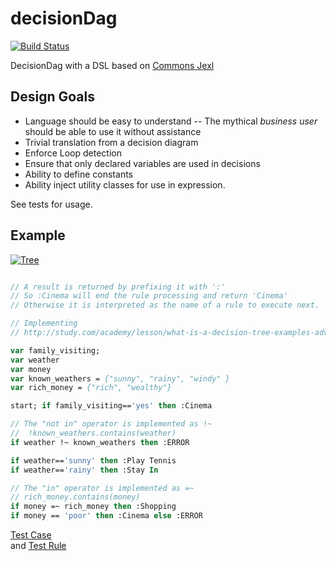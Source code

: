 # decisionDag
[![Build Status](https://travis-ci.org/mandarjog/decisionDag.svg?branch=master)](https://travis-ci.org/mandarjog/decisionDag)

DecisionDag with a DSL based on [Commons Jexl](http://commons.apache.org/proper/commons-jexl/reference/syntax.html)


## Design Goals
- Language should be easy to understand 
-- The mythical *business user* should be able to use it without assistance
- Trivial translation from a decision diagram
- Enforce Loop detection
- Ensure that only declared variables are used in decisions
- Ability to define constants
- Ability inject utility classes for use in expression.

See tests for usage.

## Example


[![Tree](http://study.com/cimages/multimages/16/decision_tree.gif)](http://study.com/academy/lesson/what-is-a-decision-tree-examples-advantages-role-in-management.html)
```pascal

// A result is returned by prefixing it with ':'
// So :Cinema will end the rule processing and return 'Cinema'
// Otherwise it is interpreted as the name of a rule to execute next.

// Implementing 
// http://study.com/academy/lesson/what-is-a-decision-tree-examples-advantages-role-in-management.html

var family_visiting;
var weather
var money
var known_weathers = {"sunny", "rainy", "windy" }
var rich_money = {"rich", "wealthy"}

start; if family_visiting=='yes' then :Cinema

// The "not in" operator is implemented as !~
//  !known_weathers.contains(weather)
if weather !~ known_weathers then :ERROR

if weather=='sunny' then :Play Tennis
if weather=='rainy' then :Stay In

// The "in" operator is implemented as =~
// rich_money.contains(money) 
if money =~ rich_money then :Shopping
if money == 'poor' then :Cinema else :ERROR

```

[Test Case](https://github.com/mandarjog/decisionDag/blob/master/src/test/groovy/com/mjog/dagrule/RealTest.groovy)   
and [Test Rule](https://github.com/mandarjog/decisionDag/blob/master/src/test/resources/com/mjog/dagrule/WeatherRules.pas)
